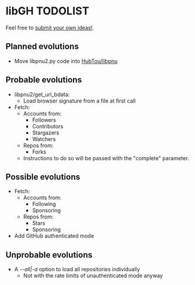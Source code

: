 # libGH TODOLIST
Feel free to [submit your own ideas!](https://github.com/HubTou/libgh/discussions).

## Planned evolutions
* Move libpnu2.py code into [HubTou/libpnu](https://github.com/HubTou/libpnu)

## Probable evolutions
* libpnu2/get_url_bdata:
  * Load browser signature from a file at first call
* Fetch:
  * Accounts from:
    * Followers
    * Contributors
    * Stargazers
    * Watchers
  * Repos from:
    * Forks
  * Instructions to do so will be passed with the "complete" parameter.

## Possible evolutions
* Fetch:
  * Accounts from:
    * Following
    * Sponsoring
  * Repos from:
    * Stars
    * Sponsoring
* Add GitHub authenticated mode

## Unprobable evolutions
* A *--all|-a* option to load all repositories individually
  * Not with the rate limits of unauthenticated mode anyway

